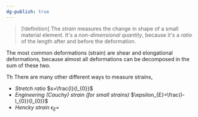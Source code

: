 ```yaml
---
dg-publish: true
---
```

>[!definition]
>The *strain* measures the change in shape of a small material element. It's a *non-dimensional quantity*, because it's a *ratio* of the length after and before the deformation. 

The most common deformations (strain) are shear and elongational deformations, because almost all deformations can be decomposed in the sum of these two.

Th
There are many other different ways to measure strains, 

- *Stretch ratio* $s=\frac{l}{l_{0}}$
- *Engineering (Cauchy) strain (for small strains)* $\epsilon_{E}=\frac{l-l_{0}}{l_{0}}$
- *Hencky strain* $\epsilon_{E}=$